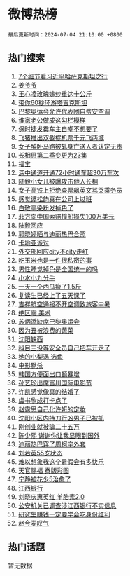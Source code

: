 # 微博热榜

`最后更新时间：2024-07-04 21:10:00 +0800`

## 热门搜索

1. [7个细节看习近平哈萨克斯坦之行](https://m.weibo.cn/search?containerid=100103type%3D1%26t%3D10%26q%3D%237%E4%B8%AA%E7%BB%86%E8%8A%82%E7%9C%8B%E4%B9%A0%E8%BF%91%E5%B9%B3%E5%93%88%E8%90%A8%E5%85%8B%E6%96%AF%E5%9D%A6%E4%B9%8B%E8%A1%8C%23&stream_entry_id=51&isnewpage=1&extparam=seat%3D1%26pos%3D0%26cate%3D10103%26q%3D%25237%25E4%25B8%25AA%25E7%25BB%2586%25E8%258A%2582%25E7%259C%258B%25E4%25B9%25A0%25E8%25BF%2591%25E5%25B9%25B3%25E5%2593%2588%25E8%2590%25A8%25E5%2585%258B%25E6%2596%25AF%25E5%259D%25A6%25E4%25B9%258B%25E8%25A1%258C%2523%26dgr%3D0%26filter_type%3Drealtimehot%26stream_entry_id%3D51%26c_type%3D51%26display_time%3D1720098599%26pre_seqid%3D1720098599603016271184)
1. [姜爷爷](https://m.weibo.cn/search?containerid=100103type%3D1%26t%3D10%26q%3D%E5%A7%9C%E7%88%B7%E7%88%B7&stream_entry_id=31&isnewpage=1&extparam=seat%3D1%26cate%3D5001%26band_rank%3D1%26stream_entry_id%3D31%26q%3D%25E5%25A7%259C%25E7%2588%25B7%25E7%2588%25B7%26dgr%3D0%26lcate%3D5001%26flag%3D1%26pos%3D0%26filter_type%3Drealtimehot%26realpos%3D1%26c_type%3D31%26display_time%3D1720098599%26pre_seqid%3D1720098599603016271184)
1. [王心凌玫瑰嫁纱重达十公斤](https://m.weibo.cn/search?containerid=100103type%3D1%26t%3D10%26q%3D%E7%8E%8B%E5%BF%83%E5%87%8C%E7%8E%AB%E7%91%B0%E5%AB%81%E7%BA%B1%E9%87%8D%E8%BE%BE%E5%8D%81%E5%85%AC%E6%96%A4&stream_entry_id=31&isnewpage=1&extparam=seat%3D1%26cate%3D5001%26band_rank%3D2%26stream_entry_id%3D31%26q%3D%25E7%258E%258B%25E5%25BF%2583%25E5%2587%258C%25E7%258E%25AB%25E7%2591%25B0%25E5%25AB%2581%25E7%25BA%25B1%25E9%2587%258D%25E8%25BE%25BE%25E5%258D%2581%25E5%2585%25AC%25E6%2596%25A4%26dgr%3D0%26lcate%3D5001%26flag%3D1%26pos%3D1%26filter_type%3Drealtimehot%26realpos%3D2%26c_type%3D31%26display_time%3D1720098599%26pre_seqid%3D1720098599603016271184)
1. [带你60秒环游塔吉克斯坦](https://m.weibo.cn/search?containerid=100103type%3D1%26t%3D10%26q%3D%23%E5%B8%A6%E4%BD%A060%E7%A7%92%E7%8E%AF%E6%B8%B8%E5%A1%94%E5%90%89%E5%85%8B%E6%96%AF%E5%9D%A6%23&stream_entry_id=31&isnewpage=1&extparam=seat%3D1%26cate%3D5001%26band_rank%3D3%26stream_entry_id%3D31%26q%3D%2523%25E5%25B8%25A6%25E4%25BD%25A060%25E7%25A7%2592%25E7%258E%25AF%25E6%25B8%25B8%25E5%25A1%2594%25E5%2590%2589%25E5%2585%258B%25E6%2596%25AF%25E5%259D%25A6%2523%26dgr%3D0%26lcate%3D5001%26flag%3D1%26pos%3D2%26filter_type%3Drealtimehot%26realpos%3D3%26c_type%3D31%26display_time%3D1720098599%26pre_seqid%3D1720098599603016271184)
1. [巴黎奥运会允许代表团自费安空调](https://m.weibo.cn/search?containerid=100103type%3D1%26t%3D10%26q%3D%23%E5%B7%B4%E9%BB%8E%E5%A5%A5%E8%BF%90%E4%BC%9A%E5%85%81%E8%AE%B8%E4%BB%A3%E8%A1%A8%E5%9B%A2%E8%87%AA%E8%B4%B9%E5%AE%89%E7%A9%BA%E8%B0%83%23&stream_entry_id=31&isnewpage=1&extparam=seat%3D1%26cate%3D5001%26band_rank%3D4%26stream_entry_id%3D31%26q%3D%2523%25E5%25B7%25B4%25E9%25BB%258E%25E5%25A5%25A5%25E8%25BF%2590%25E4%25BC%259A%25E5%2585%2581%25E8%25AE%25B8%25E4%25BB%25A3%25E8%25A1%25A8%25E5%259B%25A2%25E8%2587%25AA%25E8%25B4%25B9%25E5%25AE%2589%25E7%25A9%25BA%25E8%25B0%2583%2523%26dgr%3D0%26lcate%3D5001%26flag%3D1%26pos%3D3%26filter_type%3Drealtimehot%26realpos%3D4%26c_type%3D31%26display_time%3D1720098599%26pre_seqid%3D1720098599603016271184)
1. [谁家老公做成这勾栏模样](https://m.weibo.cn/search?containerid=100103type%3D1%26t%3D10%26q%3D%23%E8%B0%81%E5%AE%B6%E8%80%81%E5%85%AC%E5%81%9A%E6%88%90%E8%BF%99%E5%8B%BE%E6%A0%8F%E6%A8%A1%E6%A0%B7%23&stream_entry_id=31&isnewpage=1&extparam=seat%3D1%26cate%3D5001%26band_rank%3D5%26stream_entry_id%3D31%26q%3D%2523%25E8%25B0%2581%25E5%25AE%25B6%25E8%2580%2581%25E5%2585%25AC%25E5%2581%259A%25E6%2588%2590%25E8%25BF%2599%25E5%258B%25BE%25E6%25A0%258F%25E6%25A8%25A1%25E6%25A0%25B7%2523%26dgr%3D0%26lcate%3D5001%26flag%3D1%26pos%3D4%26filter_type%3Drealtimehot%26realpos%3D5%26c_type%3D31%26display_time%3D1720098599%26pre_seqid%3D1720098599603016271184)
1. [保时捷发霉车主自嘲不想要了](https://m.weibo.cn/search?containerid=100103type%3D1%26t%3D10%26q%3D%23%E4%BF%9D%E6%97%B6%E6%8D%B7%E5%8F%91%E9%9C%89%E8%BD%A6%E4%B8%BB%E8%87%AA%E5%98%B2%E4%B8%8D%E6%83%B3%E8%A6%81%E4%BA%86%23&stream_entry_id=31&isnewpage=1&extparam=seat%3D1%26cate%3D5001%26band_rank%3D6%26stream_entry_id%3D31%26q%3D%2523%25E4%25BF%259D%25E6%2597%25B6%25E6%258D%25B7%25E5%258F%2591%25E9%259C%2589%25E8%25BD%25A6%25E4%25B8%25BB%25E8%2587%25AA%25E5%2598%25B2%25E4%25B8%258D%25E6%2583%25B3%25E8%25A6%2581%25E4%25BA%2586%2523%26dgr%3D0%26lcate%3D5001%26flag%3D2%26pos%3D5%26filter_type%3Drealtimehot%26realpos%3D6%26c_type%3D31%26display_time%3D1720098599%26pre_seqid%3D1720098599603016271184)
1. [飞猪推出双截棍机票千元飞两城](https://m.weibo.cn/search?containerid=100103type%3D1%26t%3D10%26q%3D%23%E9%A3%9E%E7%8C%AA%E6%8E%A8%E5%87%BA%E5%8F%8C%E6%88%AA%E6%A3%8D%E6%9C%BA%E7%A5%A8%E5%8D%83%E5%85%83%E9%A3%9E%E4%B8%A4%E5%9F%8E%23&stream_entry_id=31&isnewpage=1&extparam=seat%3D1%26adid%3D245127%26band_rank%3D7%26lcate%3D5001%26c_type%3D31%26stream_entry_id%3D31%26pos%3D6%26cate%3D5001%26q%3D%2523%25E9%25A3%259E%25E7%258C%25AA%25E6%258E%25A8%25E5%2587%25BA%25E5%258F%258C%25E6%2588%25AA%25E6%25A3%258D%25E6%259C%25BA%25E7%25A5%25A8%25E5%258D%2583%25E5%2585%2583%25E9%25A3%259E%25E4%25B8%25A4%25E5%259F%258E%2523%26dgr%3D0%26filter_type%3Drealtimehot%26is_ad_pos%3D1%26topic_ad%3D1%26display_time%3D1720098599%26pre_seqid%3D1720098599603016271184)
1. [女子醉卧马路被轧身亡送人者认定无责](https://m.weibo.cn/search?containerid=100103type%3D1%26t%3D10%26q%3D%23%E5%A5%B3%E5%AD%90%E9%86%89%E5%8D%A7%E9%A9%AC%E8%B7%AF%E8%A2%AB%E8%BD%A7%E8%BA%AB%E4%BA%A1%E9%80%81%E4%BA%BA%E8%80%85%E8%AE%A4%E5%AE%9A%E6%97%A0%E8%B4%A3%23&stream_entry_id=31&isnewpage=1&extparam=seat%3D1%26cate%3D5001%26band_rank%3D7%26stream_entry_id%3D31%26q%3D%2523%25E5%25A5%25B3%25E5%25AD%2590%25E9%2586%2589%25E5%258D%25A7%25E9%25A9%25AC%25E8%25B7%25AF%25E8%25A2%25AB%25E8%25BD%25A7%25E8%25BA%25AB%25E4%25BA%25A1%25E9%2580%2581%25E4%25BA%25BA%25E8%2580%2585%25E8%25AE%25A4%25E5%25AE%259A%25E6%2597%25A0%25E8%25B4%25A3%2523%26dgr%3D0%26lcate%3D5001%26flag%3D1%26pos%3D7%26filter_type%3Drealtimehot%26realpos%3D7%26c_type%3D31%26display_time%3D1720098599%26pre_seqid%3D1720098599603016271184)
1. [长相思第二季变更为23集](https://m.weibo.cn/search?containerid=100103type%3D1%26t%3D10%26q%3D%23%E9%95%BF%E7%9B%B8%E6%80%9D%E7%AC%AC%E4%BA%8C%E5%AD%A3%E5%8F%98%E6%9B%B4%E4%B8%BA23%E9%9B%86%23&stream_entry_id=31&isnewpage=1&extparam=seat%3D1%26cate%3D5001%26band_rank%3D8%26stream_entry_id%3D31%26q%3D%2523%25E9%2595%25BF%25E7%259B%25B8%25E6%2580%259D%25E7%25AC%25AC%25E4%25BA%258C%25E5%25AD%25A3%25E5%258F%2598%25E6%259B%25B4%25E4%25B8%25BA23%25E9%259B%2586%2523%26dgr%3D0%26lcate%3D5001%26flag%3D1%26pos%3D8%26filter_type%3Drealtimehot%26realpos%3D8%26c_type%3D31%26display_time%3D1720098599%26pre_seqid%3D1720098599603016271184)
1. [福宝](https://m.weibo.cn/search?containerid=100103type%3D1%26t%3D10%26q%3D%E7%A6%8F%E5%AE%9D&stream_entry_id=31&isnewpage=1&extparam=seat%3D1%26cate%3D5001%26band_rank%3D9%26stream_entry_id%3D31%26q%3D%25E7%25A6%258F%25E5%25AE%259D%26dgr%3D0%26lcate%3D5001%26flag%3D1%26pos%3D9%26filter_type%3Drealtimehot%26realpos%3D9%26c_type%3D31%26display_time%3D1720098599%26pre_seqid%3D1720098599603016271184)
1. [深中通道开通72小时通车超30万车次](https://m.weibo.cn/search?containerid=100103type%3D1%26t%3D10%26q%3D%23%E6%B7%B1%E4%B8%AD%E9%80%9A%E9%81%93%E5%BC%80%E9%80%9A72%E5%B0%8F%E6%97%B6%E9%80%9A%E8%BD%A6%E8%B6%8530%E4%B8%87%E8%BD%A6%E6%AC%A1%23&stream_entry_id=31&isnewpage=1&extparam=seat%3D1%26cate%3D5001%26band_rank%3D10%26stream_entry_id%3D31%26q%3D%2523%25E6%25B7%25B1%25E4%25B8%25AD%25E9%2580%259A%25E9%2581%2593%25E5%25BC%2580%25E9%2580%259A72%25E5%25B0%258F%25E6%2597%25B6%25E9%2580%259A%25E8%25BD%25A6%25E8%25B6%258530%25E4%25B8%2587%25E8%25BD%25A6%25E6%25AC%25A1%2523%26dgr%3D0%26lcate%3D5001%26flag%3D1%26pos%3D10%26filter_type%3Drealtimehot%26realpos%3D10%26c_type%3D31%26display_time%3D1720098599%26pre_seqid%3D1720098599603016271184)
1. [陆毅小女儿被曝攻击他人长相](https://m.weibo.cn/search?containerid=100103type%3D1%26t%3D10%26q%3D%E9%99%86%E6%AF%85%E5%B0%8F%E5%A5%B3%E5%84%BF%E8%A2%AB%E6%9B%9D%E6%94%BB%E5%87%BB%E4%BB%96%E4%BA%BA%E9%95%BF%E7%9B%B8&stream_entry_id=31&isnewpage=1&extparam=seat%3D1%26cate%3D5001%26band_rank%3D11%26stream_entry_id%3D31%26q%3D%25E9%2599%2586%25E6%25AF%2585%25E5%25B0%258F%25E5%25A5%25B3%25E5%2584%25BF%25E8%25A2%25AB%25E6%259B%259D%25E6%2594%25BB%25E5%2587%25BB%25E4%25BB%2596%25E4%25BA%25BA%25E9%2595%25BF%25E7%259B%25B8%26dgr%3D0%26lcate%3D5001%26flag%3D2%26pos%3D11%26filter_type%3Drealtimehot%26realpos%3D11%26c_type%3D31%26display_time%3D1720098599%26pre_seqid%3D1720098599603016271184)
1. [女子高铁上拒绝查票飙英文骂哭乘务员](https://m.weibo.cn/search?containerid=100103type%3D1%26t%3D10%26q%3D%23%E5%A5%B3%E5%AD%90%E9%AB%98%E9%93%81%E4%B8%8A%E6%8B%92%E7%BB%9D%E6%9F%A5%E7%A5%A8%E9%A3%99%E8%8B%B1%E6%96%87%E9%AA%82%E5%93%AD%E4%B9%98%E5%8A%A1%E5%91%98%23&stream_entry_id=31&isnewpage=1&extparam=seat%3D1%26cate%3D5001%26band_rank%3D12%26stream_entry_id%3D31%26q%3D%2523%25E5%25A5%25B3%25E5%25AD%2590%25E9%25AB%2598%25E9%2593%2581%25E4%25B8%258A%25E6%258B%2592%25E7%25BB%259D%25E6%259F%25A5%25E7%25A5%25A8%25E9%25A3%2599%25E8%258B%25B1%25E6%2596%2587%25E9%25AA%2582%25E5%2593%25AD%25E4%25B9%2598%25E5%258A%25A1%25E5%2591%2598%2523%26dgr%3D0%26lcate%3D5001%26flag%3D0%26pos%3D12%26filter_type%3Drealtimehot%26realpos%3D12%26c_type%3D31%26display_time%3D1720098599%26pre_seqid%3D1720098599603016271184)
1. [感觉谭松韵真在公司上过班](https://m.weibo.cn/search?containerid=100103type%3D1%26t%3D10%26q%3D%E6%84%9F%E8%A7%89%E8%B0%AD%E6%9D%BE%E9%9F%B5%E7%9C%9F%E5%9C%A8%E5%85%AC%E5%8F%B8%E4%B8%8A%E8%BF%87%E7%8F%AD&stream_entry_id=31&isnewpage=1&extparam=seat%3D1%26cate%3D5001%26band_rank%3D13%26stream_entry_id%3D31%26q%3D%25E6%2584%259F%25E8%25A7%2589%25E8%25B0%25AD%25E6%259D%25BE%25E9%259F%25B5%25E7%259C%259F%25E5%259C%25A8%25E5%2585%25AC%25E5%258F%25B8%25E4%25B8%258A%25E8%25BF%2587%25E7%258F%25AD%26dgr%3D0%26lcate%3D5001%26flag%3D0%26pos%3D13%26filter_type%3Drealtimehot%26realpos%3D13%26c_type%3D31%26display_time%3D1720098599%26pre_seqid%3D1720098599603016271184)
1. [白敬亭染粉发掉色了](https://m.weibo.cn/search?containerid=100103type%3D1%26t%3D10%26q%3D%23%E7%99%BD%E6%95%AC%E4%BA%AD%E6%9F%93%E7%B2%89%E5%8F%91%E6%8E%89%E8%89%B2%E4%BA%86%23&stream_entry_id=31&isnewpage=1&extparam=seat%3D1%26cate%3D5001%26band_rank%3D14%26stream_entry_id%3D31%26q%3D%2523%25E7%2599%25BD%25E6%2595%25AC%25E4%25BA%25AD%25E6%259F%2593%25E7%25B2%2589%25E5%258F%2591%25E6%258E%2589%25E8%2589%25B2%25E4%25BA%2586%2523%26dgr%3D0%26lcate%3D5001%26flag%3D0%26pos%3D14%26filter_type%3Drealtimehot%26realpos%3D14%26c_type%3D31%26display_time%3D1720098599%26pre_seqid%3D1720098599603016271184)
1. [菲方向中国索赔撞船损失100万美元](https://m.weibo.cn/search?containerid=100103type%3D1%26t%3D10%26q%3D%23%E8%8F%B2%E6%96%B9%E5%90%91%E4%B8%AD%E5%9B%BD%E7%B4%A2%E8%B5%94%E6%92%9E%E8%88%B9%E6%8D%9F%E5%A4%B1100%E4%B8%87%E7%BE%8E%E5%85%83%23&stream_entry_id=31&isnewpage=1&extparam=seat%3D1%26cate%3D5001%26band_rank%3D15%26stream_entry_id%3D31%26q%3D%2523%25E8%258F%25B2%25E6%2596%25B9%25E5%2590%2591%25E4%25B8%25AD%25E5%259B%25BD%25E7%25B4%25A2%25E8%25B5%2594%25E6%2592%259E%25E8%2588%25B9%25E6%258D%259F%25E5%25A4%25B1100%25E4%25B8%2587%25E7%25BE%258E%25E5%2585%2583%2523%26dgr%3D0%26lcate%3D5001%26flag%3D0%26pos%3D15%26filter_type%3Drealtimehot%26realpos%3D15%26c_type%3D31%26display_time%3D1720098599%26pre_seqid%3D1720098599603016271184)
1. [陆毅回应](https://m.weibo.cn/search?containerid=100103type%3D1%26t%3D10%26q%3D%E9%99%86%E6%AF%85%E5%9B%9E%E5%BA%94&stream_entry_id=31&isnewpage=1&extparam=seat%3D1%26cate%3D5001%26band_rank%3D16%26stream_entry_id%3D31%26q%3D%25E9%2599%2586%25E6%25AF%2585%25E5%259B%259E%25E5%25BA%2594%26dgr%3D0%26lcate%3D5001%26flag%3D1%26pos%3D16%26filter_type%3Drealtimehot%26realpos%3D16%26c_type%3D31%26display_time%3D1720098599%26pre_seqid%3D1720098599603016271184)
1. [郭晓婷晒与迪丽热巴合照](https://m.weibo.cn/search?containerid=100103type%3D1%26t%3D10%26q%3D%23%E9%83%AD%E6%99%93%E5%A9%B7%E6%99%92%E4%B8%8E%E8%BF%AA%E4%B8%BD%E7%83%AD%E5%B7%B4%E5%90%88%E7%85%A7%23&stream_entry_id=31&isnewpage=1&extparam=seat%3D1%26cate%3D5001%26band_rank%3D17%26stream_entry_id%3D31%26q%3D%2523%25E9%2583%25AD%25E6%2599%2593%25E5%25A9%25B7%25E6%2599%2592%25E4%25B8%258E%25E8%25BF%25AA%25E4%25B8%25BD%25E7%2583%25AD%25E5%25B7%25B4%25E5%2590%2588%25E7%2585%25A7%2523%26dgr%3D0%26lcate%3D5001%26flag%3D1%26pos%3D17%26filter_type%3Drealtimehot%26realpos%3D17%26c_type%3D31%26display_time%3D1720098599%26pre_seqid%3D1720098599603016271184)
1. [卡地亚派对](https://m.weibo.cn/search?containerid=100103type%3D1%26t%3D10%26q%3D%23%E5%8D%A1%E5%9C%B0%E4%BA%9A%E6%B4%BE%E5%AF%B9%23&stream_entry_id=31&isnewpage=1&extparam=seat%3D1%26cate%3D5001%26band_rank%3D18%26stream_entry_id%3D31%26q%3D%2523%25E5%258D%25A1%25E5%259C%25B0%25E4%25BA%259A%25E6%25B4%25BE%25E5%25AF%25B9%2523%26dgr%3D0%26lcate%3D5001%26flag%3D1%26pos%3D18%26filter_type%3Drealtimehot%26realpos%3D18%26c_type%3D31%26display_time%3D1720098599%26pre_seqid%3D1720098599603016271184)
1. [外交部回应city不city走红](https://m.weibo.cn/search?containerid=100103type%3D1%26t%3D10%26q%3D%23%E5%A4%96%E4%BA%A4%E9%83%A8%E5%9B%9E%E5%BA%94city%E4%B8%8Dcity%E8%B5%B0%E7%BA%A2%23&stream_entry_id=31&isnewpage=1&extparam=seat%3D1%26cate%3D5001%26band_rank%3D19%26stream_entry_id%3D31%26q%3D%2523%25E5%25A4%2596%25E4%25BA%25A4%25E9%2583%25A8%25E5%259B%259E%25E5%25BA%2594city%25E4%25B8%258Dcity%25E8%25B5%25B0%25E7%25BA%25A2%2523%26dgr%3D0%26lcate%3D5001%26flag%3D0%26pos%3D19%26filter_type%3Drealtimehot%26realpos%3D19%26c_type%3D31%26display_time%3D1720098599%26pre_seqid%3D1720098599603016271184)
1. [吃玉米也是一件很私密的事](https://m.weibo.cn/search?containerid=100103type%3D1%26t%3D10%26q%3D%23%E5%90%83%E7%8E%89%E7%B1%B3%E4%B9%9F%E6%98%AF%E4%B8%80%E4%BB%B6%E5%BE%88%E7%A7%81%E5%AF%86%E7%9A%84%E4%BA%8B%23&stream_entry_id=31&isnewpage=1&extparam=seat%3D1%26cate%3D5001%26band_rank%3D20%26stream_entry_id%3D31%26q%3D%2523%25E5%2590%2583%25E7%258E%2589%25E7%25B1%25B3%25E4%25B9%259F%25E6%2598%25AF%25E4%25B8%2580%25E4%25BB%25B6%25E5%25BE%2588%25E7%25A7%2581%25E5%25AF%2586%25E7%259A%2584%25E4%25BA%258B%2523%26dgr%3D0%26lcate%3D5001%26flag%3D0%26pos%3D20%26filter_type%3Drealtimehot%26realpos%3D20%26c_type%3D31%26display_time%3D1720098599%26pre_seqid%3D1720098599603016271184)
1. [男性睡觉掉色是全国统一的吗](https://m.weibo.cn/search?containerid=100103type%3D1%26t%3D10%26q%3D%23%E7%94%B7%E6%80%A7%E7%9D%A1%E8%A7%89%E6%8E%89%E8%89%B2%E6%98%AF%E5%85%A8%E5%9B%BD%E7%BB%9F%E4%B8%80%E7%9A%84%E5%90%97%23&stream_entry_id=31&isnewpage=1&extparam=seat%3D1%26cate%3D5001%26band_rank%3D21%26stream_entry_id%3D31%26q%3D%2523%25E7%2594%25B7%25E6%2580%25A7%25E7%259D%25A1%25E8%25A7%2589%25E6%258E%2589%25E8%2589%25B2%25E6%2598%25AF%25E5%2585%25A8%25E5%259B%25BD%25E7%25BB%259F%25E4%25B8%2580%25E7%259A%2584%25E5%2590%2597%2523%26dgr%3D0%26lcate%3D5001%26flag%3D1%26pos%3D21%26filter_type%3Drealtimehot%26realpos%3D21%26c_type%3D31%26display_time%3D1720098599%26pre_seqid%3D1720098599603016271184)
1. [小水小九分手](https://m.weibo.cn/search?containerid=100103type%3D1%26t%3D10%26q%3D%23%E5%B0%8F%E6%B0%B4%E5%B0%8F%E4%B9%9D%E5%88%86%E6%89%8B%23&stream_entry_id=31&isnewpage=1&extparam=seat%3D1%26cate%3D5001%26band_rank%3D22%26stream_entry_id%3D31%26q%3D%2523%25E5%25B0%258F%25E6%25B0%25B4%25E5%25B0%258F%25E4%25B9%259D%25E5%2588%2586%25E6%2589%258B%2523%26dgr%3D0%26lcate%3D5001%26flag%3D2%26pos%3D22%26filter_type%3Drealtimehot%26realpos%3D22%26c_type%3D31%26display_time%3D1720098599%26pre_seqid%3D1720098599603016271184)
1. [一天一个西瓜瘦了1.5斤](https://m.weibo.cn/search?containerid=100103type%3D1%26t%3D10%26q%3D%23%E4%B8%80%E5%A4%A9%E4%B8%80%E4%B8%AA%E8%A5%BF%E7%93%9C%E7%98%A6%E4%BA%861.5%E6%96%A4%23&stream_entry_id=31&isnewpage=1&extparam=seat%3D1%26cate%3D5001%26band_rank%3D23%26stream_entry_id%3D31%26q%3D%2523%25E4%25B8%2580%25E5%25A4%25A9%25E4%25B8%2580%25E4%25B8%25AA%25E8%25A5%25BF%25E7%2593%259C%25E7%2598%25A6%25E4%25BA%25861.5%25E6%2596%25A4%2523%26dgr%3D0%26lcate%3D5001%26flag%3D0%26pos%3D23%26filter_type%3Drealtimehot%26realpos%3D23%26c_type%3D31%26display_time%3D1720098599%26pre_seqid%3D1720098599603016271184)
1. [复读生已经上了五天课了](https://m.weibo.cn/search?containerid=100103type%3D1%26t%3D10%26q%3D%23%E5%A4%8D%E8%AF%BB%E7%94%9F%E5%B7%B2%E7%BB%8F%E4%B8%8A%E4%BA%86%E4%BA%94%E5%A4%A9%E8%AF%BE%E4%BA%86%23&stream_entry_id=31&isnewpage=1&extparam=seat%3D1%26cate%3D5001%26band_rank%3D24%26stream_entry_id%3D31%26q%3D%2523%25E5%25A4%258D%25E8%25AF%25BB%25E7%2594%259F%25E5%25B7%25B2%25E7%25BB%258F%25E4%25B8%258A%25E4%25BA%2586%25E4%25BA%2594%25E5%25A4%25A9%25E8%25AF%25BE%25E4%25BA%2586%2523%26dgr%3D0%26lcate%3D5001%26flag%3D1%26pos%3D24%26filter_type%3Drealtimehot%26realpos%3D24%26c_type%3D31%26display_time%3D1720098599%26pre_seqid%3D1720098599603016271184)
1. [吉祥航空通报不开空调致旅客中暑](https://m.weibo.cn/search?containerid=100103type%3D1%26t%3D10%26q%3D%23%E5%90%89%E7%A5%A5%E8%88%AA%E7%A9%BA%E9%80%9A%E6%8A%A5%E4%B8%8D%E5%BC%80%E7%A9%BA%E8%B0%83%E8%87%B4%E6%97%85%E5%AE%A2%E4%B8%AD%E6%9A%91%23&stream_entry_id=31&isnewpage=1&extparam=seat%3D1%26cate%3D5001%26band_rank%3D25%26stream_entry_id%3D31%26q%3D%2523%25E5%2590%2589%25E7%25A5%25A5%25E8%2588%25AA%25E7%25A9%25BA%25E9%2580%259A%25E6%258A%25A5%25E4%25B8%258D%25E5%25BC%2580%25E7%25A9%25BA%25E8%25B0%2583%25E8%2587%25B4%25E6%2597%2585%25E5%25AE%25A2%25E4%25B8%25AD%25E6%259A%2591%2523%26dgr%3D0%26lcate%3D5001%26flag%3D1%26pos%3D25%26filter_type%3Drealtimehot%26realpos%3D25%26c_type%3D31%26display_time%3D1720098599%26pre_seqid%3D1720098599603016271184)
1. [绝区零 美术](https://m.weibo.cn/search?containerid=100103type%3D1%26t%3D10%26q%3D%E7%BB%9D%E5%8C%BA%E9%9B%B6+%E7%BE%8E%E6%9C%AF&stream_entry_id=31&isnewpage=1&extparam=seat%3D1%26cate%3D5001%26band_rank%3D26%26stream_entry_id%3D31%26q%3D%25E7%25BB%259D%25E5%258C%25BA%25E9%259B%25B6%2520%25E7%25BE%258E%25E6%259C%25AF%26dgr%3D0%26lcate%3D5001%26flag%3D0%26pos%3D26%26filter_type%3Drealtimehot%26realpos%3D26%26c_type%3D31%26display_time%3D1720098599%26pre_seqid%3D1720098599603016271184)
1. [苏炳添缺席巴黎奥运会](https://m.weibo.cn/search?containerid=100103type%3D1%26t%3D10%26q%3D%23%E8%8B%8F%E7%82%B3%E6%B7%BB%E7%BC%BA%E5%B8%AD%E5%B7%B4%E9%BB%8E%E5%A5%A5%E8%BF%90%E4%BC%9A%23&stream_entry_id=31&isnewpage=1&extparam=seat%3D1%26cate%3D5001%26band_rank%3D27%26stream_entry_id%3D31%26q%3D%2523%25E8%258B%258F%25E7%2582%25B3%25E6%25B7%25BB%25E7%25BC%25BA%25E5%25B8%25AD%25E5%25B7%25B4%25E9%25BB%258E%25E5%25A5%25A5%25E8%25BF%2590%25E4%25BC%259A%2523%26dgr%3D0%26lcate%3D5001%26flag%3D0%26pos%3D27%26filter_type%3Drealtimehot%26realpos%3D27%26c_type%3D31%26display_time%3D1720098599%26pre_seqid%3D1720098599603016271184)
1. [因为丑被浪费的蔬菜](https://m.weibo.cn/search?containerid=100103type%3D1%26t%3D10%26q%3D%E5%9B%A0%E4%B8%BA%E4%B8%91%E8%A2%AB%E6%B5%AA%E8%B4%B9%E7%9A%84%E8%94%AC%E8%8F%9C&stream_entry_id=31&isnewpage=1&extparam=seat%3D1%26cate%3D5001%26band_rank%3D28%26stream_entry_id%3D31%26q%3D%25E5%259B%25A0%25E4%25B8%25BA%25E4%25B8%2591%25E8%25A2%25AB%25E6%25B5%25AA%25E8%25B4%25B9%25E7%259A%2584%25E8%2594%25AC%25E8%258F%259C%26dgr%3D0%26lcate%3D5001%26flag%3D0%26pos%3D28%26filter_type%3Drealtimehot%26realpos%3D28%26c_type%3D31%26display_time%3D1720098599%26pre_seqid%3D1720098599603016271184)
1. [沈阳铁西](https://m.weibo.cn/search?containerid=100103type%3D1%26t%3D10%26q%3D%E6%B2%88%E9%98%B3%E9%93%81%E8%A5%BF&stream_entry_id=31&isnewpage=1&extparam=seat%3D1%26cate%3D5001%26band_rank%3D29%26stream_entry_id%3D31%26q%3D%25E6%25B2%2588%25E9%2598%25B3%25E9%2593%2581%25E8%25A5%25BF%26dgr%3D0%26lcate%3D5001%26flag%3D1%26pos%3D29%26filter_type%3Drealtimehot%26realpos%3D29%26c_type%3D31%26display_time%3D1720098599%26pre_seqid%3D1720098599603016271184)
1. [科目三没等安全员自己把车开走了](https://m.weibo.cn/search?containerid=100103type%3D1%26t%3D10%26q%3D%23%E7%A7%91%E7%9B%AE%E4%B8%89%E6%B2%A1%E7%AD%89%E5%AE%89%E5%85%A8%E5%91%98%E8%87%AA%E5%B7%B1%E6%8A%8A%E8%BD%A6%E5%BC%80%E8%B5%B0%E4%BA%86%23&stream_entry_id=31&isnewpage=1&extparam=seat%3D1%26cate%3D5001%26band_rank%3D30%26stream_entry_id%3D31%26q%3D%2523%25E7%25A7%2591%25E7%259B%25AE%25E4%25B8%2589%25E6%25B2%25A1%25E7%25AD%2589%25E5%25AE%2589%25E5%2585%25A8%25E5%2591%2598%25E8%2587%25AA%25E5%25B7%25B1%25E6%258A%258A%25E8%25BD%25A6%25E5%25BC%2580%25E8%25B5%25B0%25E4%25BA%2586%2523%26dgr%3D0%26lcate%3D5001%26flag%3D1%26pos%3D30%26filter_type%3Drealtimehot%26realpos%3D30%26c_type%3D31%26display_time%3D1720098599%26pre_seqid%3D1720098599603016271184)
1. [她的小梨涡 选角](https://m.weibo.cn/search?containerid=100103type%3D1%26t%3D10%26q%3D%E5%A5%B9%E7%9A%84%E5%B0%8F%E6%A2%A8%E6%B6%A1+%E9%80%89%E8%A7%92&stream_entry_id=31&isnewpage=1&extparam=seat%3D1%26cate%3D5001%26band_rank%3D31%26stream_entry_id%3D31%26q%3D%25E5%25A5%25B9%25E7%259A%2584%25E5%25B0%258F%25E6%25A2%25A8%25E6%25B6%25A1%2520%25E9%2580%2589%25E8%25A7%2592%26dgr%3D0%26lcate%3D5001%26flag%3D0%26pos%3D31%26filter_type%3Drealtimehot%26realpos%3D31%26c_type%3D31%26display_time%3D1720098599%26pre_seqid%3D1720098599603016271184)
1. [电影默杀](https://m.weibo.cn/search?containerid=100103type%3D1%26t%3D10%26q%3D%E7%94%B5%E5%BD%B1%E9%BB%98%E6%9D%80&stream_entry_id=31&isnewpage=1&extparam=seat%3D1%26cate%3D5001%26band_rank%3D32%26stream_entry_id%3D31%26q%3D%25E7%2594%25B5%25E5%25BD%25B1%25E9%25BB%2598%25E6%259D%2580%26dgr%3D0%26lcate%3D5001%26flag%3D0%26pos%3D32%26filter_type%3Drealtimehot%26realpos%3D32%26c_type%3D31%26display_time%3D1720098599%26pre_seqid%3D1720098599603016271184)
1. [韩国方便面出口额暴增](https://m.weibo.cn/search?containerid=100103type%3D1%26t%3D10%26q%3D%23%E9%9F%A9%E5%9B%BD%E6%96%B9%E4%BE%BF%E9%9D%A2%E5%87%BA%E5%8F%A3%E9%A2%9D%E6%9A%B4%E5%A2%9E%23&stream_entry_id=31&isnewpage=1&extparam=seat%3D1%26cate%3D5001%26band_rank%3D33%26stream_entry_id%3D31%26q%3D%2523%25E9%259F%25A9%25E5%259B%25BD%25E6%2596%25B9%25E4%25BE%25BF%25E9%259D%25A2%25E5%2587%25BA%25E5%258F%25A3%25E9%25A2%259D%25E6%259A%25B4%25E5%25A2%259E%2523%26dgr%3D0%26lcate%3D5001%26flag%3D1%26pos%3D33%26filter_type%3Drealtimehot%26realpos%3D33%26c_type%3D31%26display_time%3D1720098599%26pre_seqid%3D1720098599603016271184)
1. [孙艺珍出席富川国际电影节](https://m.weibo.cn/search?containerid=100103type%3D1%26t%3D10%26q%3D%23%E5%AD%99%E8%89%BA%E7%8F%8D%E5%87%BA%E5%B8%AD%E5%AF%8C%E5%B7%9D%E5%9B%BD%E9%99%85%E7%94%B5%E5%BD%B1%E8%8A%82%23&stream_entry_id=31&isnewpage=1&extparam=seat%3D1%26cate%3D5001%26band_rank%3D34%26stream_entry_id%3D31%26q%3D%2523%25E5%25AD%2599%25E8%2589%25BA%25E7%258F%258D%25E5%2587%25BA%25E5%25B8%25AD%25E5%25AF%258C%25E5%25B7%259D%25E5%259B%25BD%25E9%2599%2585%25E7%2594%25B5%25E5%25BD%25B1%25E8%258A%2582%2523%26dgr%3D0%26lcate%3D5001%26flag%3D1%26pos%3D34%26filter_type%3Drealtimehot%26realpos%3D34%26c_type%3D31%26display_time%3D1720098599%26pre_seqid%3D1720098599603016271184)
1. [许凯感觉像真的结婚了](https://m.weibo.cn/search?containerid=100103type%3D1%26t%3D10%26q%3D%E8%AE%B8%E5%87%AF%E6%84%9F%E8%A7%89%E5%83%8F%E7%9C%9F%E7%9A%84%E7%BB%93%E5%A9%9A%E4%BA%86&stream_entry_id=31&isnewpage=1&extparam=seat%3D1%26cate%3D5001%26band_rank%3D35%26stream_entry_id%3D31%26q%3D%25E8%25AE%25B8%25E5%2587%25AF%25E6%2584%259F%25E8%25A7%2589%25E5%2583%258F%25E7%259C%259F%25E7%259A%2584%25E7%25BB%2593%25E5%25A9%259A%25E4%25BA%2586%26dgr%3D0%26lcate%3D5001%26flag%3D0%26pos%3D35%26filter_type%3Drealtimehot%26realpos%3D35%26c_type%3D31%26display_time%3D1720098599%26pre_seqid%3D1720098599603016271184)
1. [虞书欣成打卡点了](https://m.weibo.cn/search?containerid=100103type%3D1%26t%3D10%26q%3D%23%E8%99%9E%E4%B9%A6%E6%AC%A3%E6%88%90%E6%89%93%E5%8D%A1%E7%82%B9%E4%BA%86%23&stream_entry_id=31&isnewpage=1&extparam=seat%3D1%26cate%3D5001%26band_rank%3D36%26stream_entry_id%3D31%26q%3D%2523%25E8%2599%259E%25E4%25B9%25A6%25E6%25AC%25A3%25E6%2588%2590%25E6%2589%2593%25E5%258D%25A1%25E7%2582%25B9%25E4%25BA%2586%2523%26dgr%3D0%26lcate%3D5001%26flag%3D1%26pos%3D36%26filter_type%3Drealtimehot%26realpos%3D36%26c_type%3D31%26display_time%3D1720098599%26pre_seqid%3D1720098599603016271184)
1. [赵露思自己化许妍的定妆](https://m.weibo.cn/search?containerid=100103type%3D1%26t%3D10%26q%3D%23%E8%B5%B5%E9%9C%B2%E6%80%9D%E8%87%AA%E5%B7%B1%E5%8C%96%E8%AE%B8%E5%A6%8D%E7%9A%84%E5%AE%9A%E5%A6%86%23&stream_entry_id=31&isnewpage=1&extparam=seat%3D1%26cate%3D5001%26band_rank%3D37%26stream_entry_id%3D31%26q%3D%2523%25E8%25B5%25B5%25E9%259C%25B2%25E6%2580%259D%25E8%2587%25AA%25E5%25B7%25B1%25E5%258C%2596%25E8%25AE%25B8%25E5%25A6%258D%25E7%259A%2584%25E5%25AE%259A%25E5%25A6%2586%2523%26dgr%3D0%26lcate%3D5001%26flag%3D1%26pos%3D37%26filter_type%3Drealtimehot%26realpos%3D37%26c_type%3D31%26display_time%3D1720098599%26pre_seqid%3D1720098599603016271184)
1. [沈阳小区内持刀行凶男子已被抓](https://m.weibo.cn/search?containerid=100103type%3D1%26t%3D10%26q%3D%23%E6%B2%88%E9%98%B3%E5%B0%8F%E5%8C%BA%E5%86%85%E6%8C%81%E5%88%80%E8%A1%8C%E5%87%B6%E7%94%B7%E5%AD%90%E5%B7%B2%E8%A2%AB%E6%8A%93%23&stream_entry_id=31&isnewpage=1&extparam=seat%3D1%26cate%3D5001%26band_rank%3D38%26stream_entry_id%3D31%26q%3D%2523%25E6%25B2%2588%25E9%2598%25B3%25E5%25B0%258F%25E5%258C%25BA%25E5%2586%2585%25E6%258C%2581%25E5%2588%2580%25E8%25A1%258C%25E5%2587%25B6%25E7%2594%25B7%25E5%25AD%2590%25E5%25B7%25B2%25E8%25A2%25AB%25E6%258A%2593%2523%26dgr%3D0%26lcate%3D5001%26flag%3D1%26pos%3D38%26filter_type%3Drealtimehot%26realpos%3D38%26c_type%3D31%26display_time%3D1720098599%26pre_seqid%3D1720098599603016271184)
1. [刚创业就被骗二十五万](https://m.weibo.cn/search?containerid=100103type%3D1%26t%3D10%26q%3D%23%E5%88%9A%E5%88%9B%E4%B8%9A%E5%B0%B1%E8%A2%AB%E9%AA%97%E4%BA%8C%E5%8D%81%E4%BA%94%E4%B8%87%23&stream_entry_id=31&isnewpage=1&extparam=seat%3D1%26cate%3D5001%26band_rank%3D39%26stream_entry_id%3D31%26q%3D%2523%25E5%2588%259A%25E5%2588%259B%25E4%25B8%259A%25E5%25B0%25B1%25E8%25A2%25AB%25E9%25AA%2597%25E4%25BA%258C%25E5%258D%2581%25E4%25BA%2594%25E4%25B8%2587%2523%26dgr%3D0%26lcate%3D5001%26flag%3D1%26pos%3D39%26filter_type%3Drealtimehot%26realpos%3D39%26c_type%3D31%26display_time%3D1720098599%26pre_seqid%3D1720098599603016271184)
1. [陈少熙 谢谢你让我显眼到国外](https://m.weibo.cn/search?containerid=100103type%3D1%26t%3D10%26q%3D%E9%99%88%E5%B0%91%E7%86%99+%E8%B0%A2%E8%B0%A2%E4%BD%A0%E8%AE%A9%E6%88%91%E6%98%BE%E7%9C%BC%E5%88%B0%E5%9B%BD%E5%A4%96&stream_entry_id=31&isnewpage=1&extparam=seat%3D1%26cate%3D5001%26band_rank%3D40%26stream_entry_id%3D31%26q%3D%25E9%2599%2588%25E5%25B0%2591%25E7%2586%2599%2520%25E8%25B0%25A2%25E8%25B0%25A2%25E4%25BD%25A0%25E8%25AE%25A9%25E6%2588%2591%25E6%2598%25BE%25E7%259C%25BC%25E5%2588%25B0%25E5%259B%25BD%25E5%25A4%2596%26dgr%3D0%26lcate%3D5001%26flag%3D1%26pos%3D40%26filter_type%3Drealtimehot%26realpos%3D40%26c_type%3D31%26display_time%3D1720098599%26pre_seqid%3D1720098599603016271184)
1. [迪丽热巴穿了周柯宇外套](https://m.weibo.cn/search?containerid=100103type%3D1%26t%3D10%26q%3D%23%E8%BF%AA%E4%B8%BD%E7%83%AD%E5%B7%B4%E7%A9%BF%E4%BA%86%E5%91%A8%E6%9F%AF%E5%AE%87%E5%A4%96%E5%A5%97%23&stream_entry_id=31&isnewpage=1&extparam=seat%3D1%26cate%3D5001%26band_rank%3D41%26stream_entry_id%3D31%26q%3D%2523%25E8%25BF%25AA%25E4%25B8%25BD%25E7%2583%25AD%25E5%25B7%25B4%25E7%25A9%25BF%25E4%25BA%2586%25E5%2591%25A8%25E6%259F%25AF%25E5%25AE%2587%25E5%25A4%2596%25E5%25A5%2597%2523%26dgr%3D0%26lcate%3D5001%26flag%3D0%26pos%3D41%26filter_type%3Drealtimehot%26realpos%3D41%26c_type%3D31%26display_time%3D1720098599%26pre_seqid%3D1720098599603016271184)
1. [刘若英55岁状态](https://m.weibo.cn/search?containerid=100103type%3D1%26t%3D10%26q%3D%23%E5%88%98%E8%8B%A5%E8%8B%B155%E5%B2%81%E7%8A%B6%E6%80%81%23&stream_entry_id=31&isnewpage=1&extparam=seat%3D1%26cate%3D5001%26band_rank%3D42%26stream_entry_id%3D31%26q%3D%2523%25E5%2588%2598%25E8%258B%25A5%25E8%258B%25B155%25E5%25B2%2581%25E7%258A%25B6%25E6%2580%2581%2523%26dgr%3D0%26lcate%3D5001%26flag%3D1%26pos%3D42%26filter_type%3Drealtimehot%26realpos%3D42%26c_type%3D31%26display_time%3D1720098599%26pre_seqid%3D1720098599603016271184)
1. [难以想象我这个暑假会有多快乐](https://m.weibo.cn/search?containerid=100103type%3D1%26t%3D10%26q%3D%23%E9%9A%BE%E4%BB%A5%E6%83%B3%E8%B1%A1%E6%88%91%E8%BF%99%E4%B8%AA%E6%9A%91%E5%81%87%E4%BC%9A%E6%9C%89%E5%A4%9A%E5%BF%AB%E4%B9%90%23&stream_entry_id=31&isnewpage=1&extparam=seat%3D1%26cate%3D5001%26band_rank%3D43%26stream_entry_id%3D31%26adid%3D245003%26q%3D%2523%25E9%259A%25BE%25E4%25BB%25A5%25E6%2583%25B3%25E8%25B1%25A1%25E6%2588%2591%25E8%25BF%2599%25E4%25B8%25AA%25E6%259A%2591%25E5%2581%2587%25E4%25BC%259A%25E6%259C%2589%25E5%25A4%259A%25E5%25BF%25AB%25E4%25B9%2590%2523%26lcate%3D5001%26pos%3D43%26flag%3D0%26dgr%3D0%26filter_type%3Drealtimehot%26realpos%3D43%26c_type%3D31%26display_time%3D1720098599%26pre_seqid%3D1720098599603016271184)
1. [天官赐福 泰版彩图](https://m.weibo.cn/search?containerid=100103type%3D1%26t%3D10%26q%3D%E5%A4%A9%E5%AE%98%E8%B5%90%E7%A6%8F+%E6%B3%B0%E7%89%88%E5%BD%A9%E5%9B%BE&stream_entry_id=31&isnewpage=1&extparam=seat%3D1%26cate%3D5001%26band_rank%3D44%26stream_entry_id%3D31%26q%3D%25E5%25A4%25A9%25E5%25AE%2598%25E8%25B5%2590%25E7%25A6%258F%2520%25E6%25B3%25B0%25E7%2589%2588%25E5%25BD%25A9%25E5%259B%25BE%26dgr%3D0%26lcate%3D5001%26flag%3D0%26pos%3D44%26filter_type%3Drealtimehot%26realpos%3D44%26c_type%3D31%26display_time%3D1720098599%26pre_seqid%3D1720098599603016271184)
1. [宁静被花少5治愈了](https://m.weibo.cn/search?containerid=100103type%3D1%26t%3D10%26q%3D%E5%AE%81%E9%9D%99%E8%A2%AB%E8%8A%B1%E5%B0%915%E6%B2%BB%E6%84%88%E4%BA%86&stream_entry_id=31&isnewpage=1&extparam=seat%3D1%26cate%3D5001%26band_rank%3D45%26stream_entry_id%3D31%26q%3D%25E5%25AE%2581%25E9%259D%2599%25E8%25A2%25AB%25E8%258A%25B1%25E5%25B0%25915%25E6%25B2%25BB%25E6%2584%2588%25E4%25BA%2586%26dgr%3D0%26lcate%3D5001%26flag%3D0%26pos%3D45%26filter_type%3Drealtimehot%26realpos%3D45%26c_type%3D31%26display_time%3D1720098599%26pre_seqid%3D1720098599603016271184)
1. [江西银行](https://m.weibo.cn/search?containerid=100103type%3D1%26t%3D10%26q%3D%E6%B1%9F%E8%A5%BF%E9%93%B6%E8%A1%8C&stream_entry_id=31&isnewpage=1&extparam=seat%3D1%26cate%3D5001%26band_rank%3D46%26stream_entry_id%3D31%26q%3D%25E6%25B1%259F%25E8%25A5%25BF%25E9%2593%25B6%25E8%25A1%258C%26dgr%3D0%26lcate%3D5001%26flag%3D0%26pos%3D46%26filter_type%3Drealtimehot%26realpos%3D46%26c_type%3D31%26display_time%3D1720098599%26pre_seqid%3D1720098599603016271184)
1. [刘晓庆惠英红 羊胎素2.0](https://m.weibo.cn/search?containerid=100103type%3D1%26t%3D10%26q%3D%E5%88%98%E6%99%93%E5%BA%86%E6%83%A0%E8%8B%B1%E7%BA%A2+%E7%BE%8A%E8%83%8E%E7%B4%A02.0&stream_entry_id=31&isnewpage=1&extparam=seat%3D1%26cate%3D5001%26band_rank%3D47%26stream_entry_id%3D31%26q%3D%25E5%2588%2598%25E6%2599%2593%25E5%25BA%2586%25E6%2583%25A0%25E8%258B%25B1%25E7%25BA%25A2%2520%25E7%25BE%258A%25E8%2583%258E%25E7%25B4%25A02.0%26dgr%3D0%26lcate%3D5001%26flag%3D0%26pos%3D47%26filter_type%3Drealtimehot%26realpos%3D47%26c_type%3D31%26display_time%3D1720098599%26pre_seqid%3D1720098599603016271184)
1. [公安机关已调查涉江西银行不实信息](https://m.weibo.cn/search?containerid=100103type%3D1%26t%3D10%26q%3D%23%E5%85%AC%E5%AE%89%E6%9C%BA%E5%85%B3%E5%B7%B2%E8%B0%83%E6%9F%A5%E6%B6%89%E6%B1%9F%E8%A5%BF%E9%93%B6%E8%A1%8C%E4%B8%8D%E5%AE%9E%E4%BF%A1%E6%81%AF%23&stream_entry_id=31&isnewpage=1&extparam=seat%3D1%26cate%3D5001%26band_rank%3D48%26stream_entry_id%3D31%26q%3D%2523%25E5%2585%25AC%25E5%25AE%2589%25E6%259C%25BA%25E5%2585%25B3%25E5%25B7%25B2%25E8%25B0%2583%25E6%259F%25A5%25E6%25B6%2589%25E6%25B1%259F%25E8%25A5%25BF%25E9%2593%25B6%25E8%25A1%258C%25E4%25B8%258D%25E5%25AE%259E%25E4%25BF%25A1%25E6%2581%25AF%2523%26dgr%3D0%26lcate%3D5001%26flag%3D0%26pos%3D48%26filter_type%3Drealtimehot%26realpos%3D48%26c_type%3D31%26display_time%3D1720098599%26pre_seqid%3D1720098599603016271184)
1. [研究生赚钱一定要学会吃身份红利](https://m.weibo.cn/search?containerid=100103type%3D1%26t%3D10%26q%3D%23%E7%A0%94%E7%A9%B6%E7%94%9F%E8%B5%9A%E9%92%B1%E4%B8%80%E5%AE%9A%E8%A6%81%E5%AD%A6%E4%BC%9A%E5%90%83%E8%BA%AB%E4%BB%BD%E7%BA%A2%E5%88%A9%23&stream_entry_id=31&isnewpage=1&extparam=seat%3D1%26cate%3D5001%26band_rank%3D49%26stream_entry_id%3D31%26q%3D%2523%25E7%25A0%2594%25E7%25A9%25B6%25E7%2594%259F%25E8%25B5%259A%25E9%2592%25B1%25E4%25B8%2580%25E5%25AE%259A%25E8%25A6%2581%25E5%25AD%25A6%25E4%25BC%259A%25E5%2590%2583%25E8%25BA%25AB%25E4%25BB%25BD%25E7%25BA%25A2%25E5%2588%25A9%2523%26dgr%3D0%26lcate%3D5001%26flag%3D0%26pos%3D49%26filter_type%3Drealtimehot%26realpos%3D49%26c_type%3D31%26display_time%3D1720098599%26pre_seqid%3D1720098599603016271184)
1. [赵今麦叹气](https://m.weibo.cn/search?containerid=100103type%3D1%26t%3D10%26q%3D%E8%B5%B5%E4%BB%8A%E9%BA%A6%E5%8F%B9%E6%B0%94&stream_entry_id=31&isnewpage=1&extparam=seat%3D1%26cate%3D5001%26band_rank%3D50%26stream_entry_id%3D31%26q%3D%25E8%25B5%25B5%25E4%25BB%258A%25E9%25BA%25A6%25E5%258F%25B9%25E6%25B0%2594%26dgr%3D0%26lcate%3D5001%26flag%3D0%26pos%3D50%26filter_type%3Drealtimehot%26realpos%3D50%26c_type%3D31%26display_time%3D1720098599%26pre_seqid%3D1720098599603016271184)

## 热门话题

暂无数据
